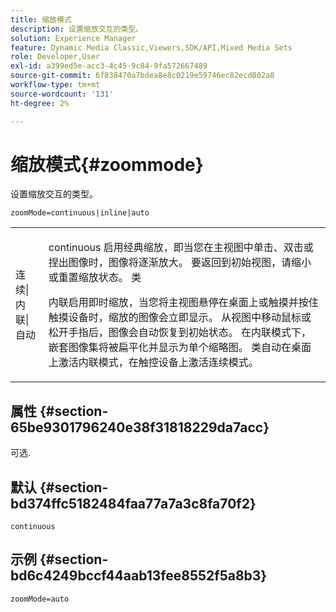 ```yaml
---
title: 缩放模式
description: 设置缩放交互的类型。
solution: Experience Manager
feature: Dynamic Media Classic,Viewers,SDK/API,Mixed Media Sets
role: Developer,User
exl-id: a399ed5e-acc3-4c45-9c84-9fa572667489
source-git-commit: 6f838470a7bdea8e8c0219e59746ec82ecd802a8
workflow-type: tm+mt
source-wordcount: '131'
ht-degree: 2%

---
```


# 缩放模式{#zoommode}

设置缩放交互的类型。

`zoomMode=continuous|inline|auto`

<table id="table_E314540D347D47699C04EB80D20C0721"> 
 <tbody> 
  <tr> 
   <td colname="col1"> <p> <span class="codeph">连续|内联|自动</span> </p> </td> 
   <td colname="col2"> <p> <span class="codeph"> continuous </span>启用经典缩放，即当您在主视图中单击、双击或捏出图像时，图像将逐渐放大。 要返回到初始视图，请缩小或重置缩放状态。 类 </p> <p> <span class="codeph">内联</span>启用即时缩放，当您将主视图悬停在桌面上或触摸并按住触摸设备时，缩放的图像会立即显示。 从视图中移动鼠标或松开手指后，图像会自动恢复到初始状态。 在<span class="codeph">内联</span>模式下，嵌套图像集将被扁平化并显示为单个缩略图。 类<span class="codeph">自动</span>在桌面上激活内联模式，在触控设备上激活连续模式。 </p> </td> 
  </tr> 
 </tbody> 
</table>

## 属性 {#section-65be9301796240e38f31818229da7acc}

可选.

## 默认 {#section-bd374ffc5182484faa77a7a3c8fa70f2}

`continuous`

## 示例 {#section-bd6c4249bccf44aab13fee8552f5a8b3}

`zoomMode=auto`
